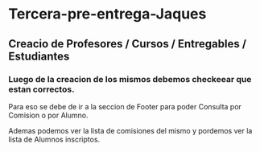 # Tercera-pre-entrega-Jaques

## Creacio de Profesores / Cursos / Entregables / Estudiantes

### Luego de la creacion de los mismos debemos checkeear que estan correctos.

Para eso se debe de ir a la seccion de Footer para poder Consulta por Comision o por Alumno.

Ademas podemos ver la lista de comisiones del mismo y pordemos ver la lista de Alumnos inscriptos.

